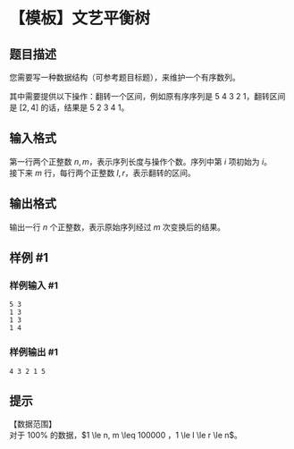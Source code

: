 # 【模板】文艺平衡树

## 题目描述

您需要写一种数据结构（可参考题目标题），来维护一个有序数列。  

其中需要提供以下操作：翻转一个区间，例如原有序序列是 $5\ 4\ 3\ 2\ 1$，翻转区间是 $[2,4]$ 的话，结果是 $5\ 2\ 3\ 4\ 1$。

## 输入格式

第一行两个正整数 $n,m$，表示序列长度与操作个数。序列中第 $i$ 项初始为 $i$。  
接下来 $m$ 行，每行两个正整数 $l,r$，表示翻转的区间。

## 输出格式

输出一行 $n$ 个正整数，表示原始序列经过 $m$ 次变换后的结果。

## 样例 #1

### 样例输入 #1

```
5 3
1 3
1 3
1 4
```

### 样例输出 #1

```
4 3 2 1 5
```

## 提示

【数据范围】  
对于 $100\%$ 的数据，$1 \le n, m \leq 100000 $，$1 \le l \le r \le n$。
